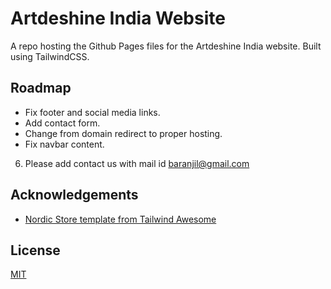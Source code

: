 # Artdeshine India Website

A repo hosting the Github Pages files for the Artdeshine India website. Built using TailwindCSS.

## Roadmap

- Fix footer and social media links.
- Add contact form.
- Change from domain redirect to proper hosting.
- Fix navbar content.

6. Please add contact us with mail id baranjil@gmail.com

## Acknowledgements

 - [Nordic Store template from Tailwind Awesome](https://www.tailwindawesome.com/resources/nordic-store)

## License

[MIT](https://choosealicense.com/licenses/mit/)
